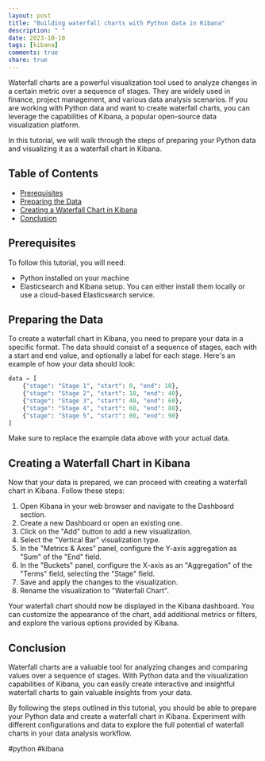 ```yaml
---
layout: post
title: "Building waterfall charts with Python data in Kibana"
description: " "
date: 2023-10-10
tags: [kibana]
comments: true
share: true
---
```


Waterfall charts are a powerful visualization tool used to analyze changes in a certain metric over a sequence of stages. They are widely used in finance, project management, and various data analysis scenarios. If you are working with Python data and want to create waterfall charts, you can leverage the capabilities of Kibana, a popular open-source data visualization platform.

In this tutorial, we will walk through the steps of preparing your Python data and visualizing it as a waterfall chart in Kibana.

## Table of Contents
- [Prerequisites](#prerequisites)
- [Preparing the Data](#preparing-the-data)
- [Creating a Waterfall Chart in Kibana](#creating-a-waterfall-chart-in-kibana)
- [Conclusion](#conclusion)

## Prerequisites
To follow this tutorial, you will need:
- Python installed on your machine
- Elasticsearch and Kibana setup. You can either install them locally or use a cloud-based Elasticsearch service.

## Preparing the Data
To create a waterfall chart in Kibana, you need to prepare your data in a specific format. The data should consist of a sequence of stages, each with a start and end value, and optionally a label for each stage. Here's an example of how your data should look:

```python
data = [
    {"stage": "Stage 1", "start": 0, "end": 10},
    {"stage": "Stage 2", "start": 10, "end": 40},
    {"stage": "Stage 3", "start": 40, "end": 60},
    {"stage": "Stage 4", "start": 60, "end": 80},
    {"stage": "Stage 5", "start": 80, "end": 90}
]
```

Make sure to replace the example data above with your actual data.

## Creating a Waterfall Chart in Kibana
Now that your data is prepared, we can proceed with creating a waterfall chart in Kibana. Follow these steps:

1. Open Kibana in your web browser and navigate to the Dashboard section.
2. Create a new Dashboard or open an existing one.
3. Click on the "Add" button to add a new visualization.
4. Select the "Vertical Bar" visualization type.
5. In the "Metrics & Axes" panel, configure the Y-axis aggregation as "Sum" of the "End" field.
6. In the "Buckets" panel, configure the X-axis as an "Aggregation" of the "Terms" field, selecting the "Stage" field.
7. Save and apply the changes to the visualization.
8. Rename the visualization to "Waterfall Chart".

Your waterfall chart should now be displayed in the Kibana dashboard. You can customize the appearance of the chart, add additional metrics or filters, and explore the various options provided by Kibana.

## Conclusion
Waterfall charts are a valuable tool for analyzing changes and comparing values over a sequence of stages. With Python data and the visualization capabilities of Kibana, you can easily create interactive and insightful waterfall charts to gain valuable insights from your data.

By following the steps outlined in this tutorial, you should be able to prepare your Python data and create a waterfall chart in Kibana. Experiment with different configurations and data to explore the full potential of waterfall charts in your data analysis workflow.

#python #kibana
